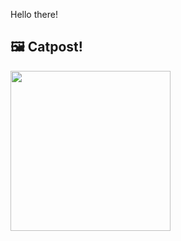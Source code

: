 Hello there!



## 🖼️ Catpost!

<sub>
    <img src="https://cdn2.thecatapi.com/images/3VeEgWGxJ.jpg" height="256">
</sub>

